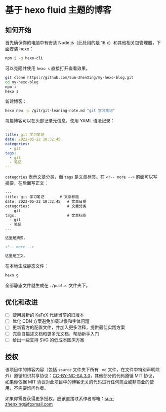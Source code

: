 # 基于 hexo fluid 主题的博客

## 如何开始

首先确保你的电脑中有安装 Node.js（此处用的是 16.x）和其他相关包管理器，下面安装 hexo：

```bash
npm i -g hexo-cli
```

可以克隆并使用 `hexo s` 直接打开查看效果。

```bash
git clone https://github.com/Sun-ZhenXing/my-hexo-blog.git
cd my-hexo-blog
npm i
hexo s
```

新建博客：

```bash
hexo new -p /git/git-leaning-note.md "git 学习笔记"
```

每篇博客可以在头部记录元信息，使用 YAML 语法记录：

```yaml
---
title: git 学习笔记
date: 2022-05-22 10:32:45
categories:
  - git
tags:
  - git
  - 笔记
---
```

`categories` 表示文章分类，而 `tags` 是文章标签。在 `<!-- more -->` 前面可以写摘要，在后面写正文：


```html
---
title: git 学习笔记       # 文章标题
date: 2022-05-22 10:32:45   # 文章日期 
categories:                 # 文章分类
  - git
tags:                       # 文章标签
  - git
  - 笔记
---

这里是摘要。

<!-- more -->

这里是正文。
```

在本地生成静态文件：

```bash
hexo g
```

全部静态文件就生成在 `./public` 文件夹下。

## 优化和改进

* [ ] 使用最新的 KaTeX 代替当前的旧版本
* [ ] 优化 CDN 方案避免加载过慢和字体问题
* [ ] 更新官方的配置文件，并加入更多注释，提供最佳实践方案
* [ ] 完善自描述文档和更多元文档，帮助新手入门
* [ ] 给出一些支持 SVG 的低成本图床方案

## 授权

该项目中的博客内容（包括 `source` 文件夹下所有 `.md` 文件，在文件中特别声明除外）遵循知识共享协议：[CC-BY-NC-SA 3.0](https://creativecommons.org/licenses/by-nc-sa/3.0/)，其他部分的代码遵循 MIT 协议，如果你依据 MIT 协议对此项目中的博客无关的代码进行任何商业或非商业的使用，不需要询问作者。

如果你需要获得更多授权，应该直接联系作者邮箱：<sun-zhenxing@foxmail.com>
